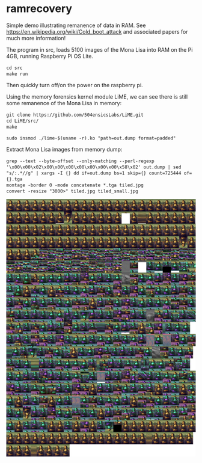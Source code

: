 # ramrecovery

Simple demo illustrating remanence of data in RAM. See https://en.wikipedia.org/wiki/Cold_boot_attack and
associated papers for much more information!

The program in src, loads 5100 images of the Mona Lisa into RAM on the Pi 4GB, running Raspberry Pi OS Lite.

```
cd src
make run
```

Then quickly turn off/on the power on the raspberry pi.

Using the memory forensics kernel module LiME, we can see there is still some remanence of the Mona Lisa in memory:

```
git clone https://github.com/504ensicsLabs/LiME.git
cd LiME/src/
make
```

```
sudo insmod ./lime-$(uname -r).ko "path=out.dump format=padded"
```

Extract Mona Lisa images from memory dump:

```
grep --text --byte-offset --only-matching --perl-regexp '\x00\x00\x02\x00\x00\x00\x00\x00\x00\x00\x58\x02' out.dump | sed "s/:.*//g" | xargs -I {} dd if=out.dump bs=1 skip={} count=725444 of={}.tga
montage -border 0 -mode concatenate *.tga tiled.jpg
convert -resize "3000>" tiled.jpg tiled_small.jpg
```

![Tiled Output](images/tiled_small.jpg)
